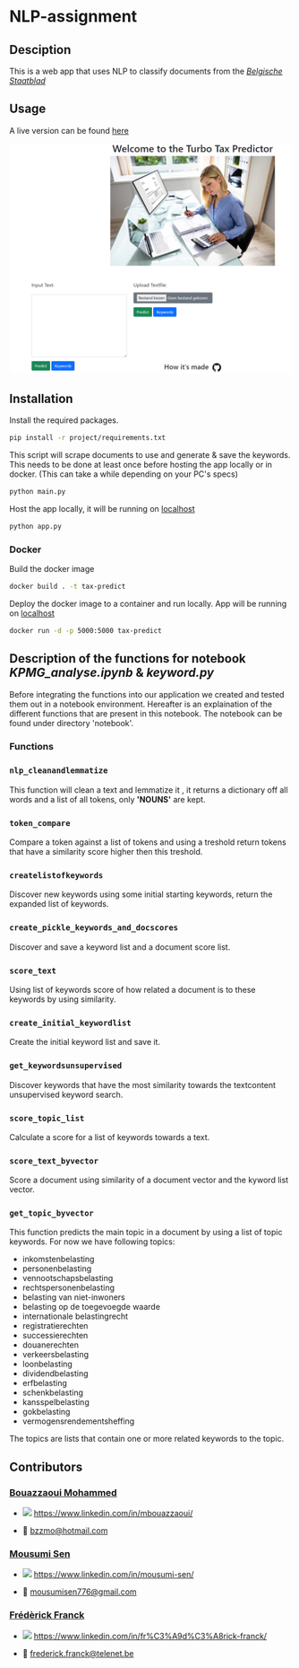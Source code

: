 # NLP-assignment

## Desciption

This is a web app that uses NLP to classify documents from the [_Belgische Staatblad_](https://www.ejustice.just.fgov.be/cgi/summary.pl)

## Usage

A live version can be found [here](https://tax-predict.herokuapp.com/)

![site](./project/rsc/image_site.png)

## Installation

Install the required packages.

```bash
pip install -r project/requirements.txt
```

This script will scrape documents to use and generate & save the keywords. This needs to be done at least once before hosting the app locally or in docker. (This can take a while depending on your PC's specs)

```bash
python main.py
```

Host the app locally, it will be running on [localhost](http://localhost:5000/)

```bash
python app.py
```

### Docker

Build the docker image

```bash
docker build . -t tax-predict
```

Deploy the docker image to a container and run locally.
App will be running on [localhost](http://localhost:5000/)

```bash
docker run -d -p 5000:5000 tax-predict
```

## Description of the functions for notebook _KPMG_analyse.ipynb_ & _keyword.py_

Before integrating the functions into our application we created and tested them out in a notebook environment.
Hereafter is an explaination of the different functions that are present in this notebook.
The notebook can be found under directory 'notebook'.

### Functions

### `nlp_cleanandlemmatize`

This function will clean a text and lemmatize it , it returns a dictionary off all words and a list of all tokens, only **'NOUNS'** are kept.

### `token_compare`

Compare a token against a list of tokens and using a treshold return tokens that have a similarity score higher then this treshold.

### `createlistofkeywords`

Discover new keywords using some initial starting keywords, return the expanded list of keywords.

### `create_pickle_keywords_and_docscores`

Discover and save a keyword list and a document score list.

### `score_text`

Using list of keywords score of how related a document is to these keywords by using similarity.

### `create_initial_keywordlist`

Create the initial keyword list and save it.

### `get_keywordsunsupervised`

Discover keywords that have the most similarity towards the textcontent unsupervised keyword search.

### `score_topic_list`

Calculate a score for a list of keywords towards a text.

### `score_text_byvector`

Score a document using similarity of a document vector and the kyword list vector.

### `get_topic_byvector`

This function predicts the main topic in a document by using a list of topic keywords.
For now we have following topics:

- inkomstenbelasting
- personenbelasting
- vennootschapsbelasting
- rechtspersonenbelasting
- belasting van niet-inwoners
- belasting op de toegevoegde waarde
- internationale belastingrecht
- registratierechten
- successierechten
- douanerechten
- verkeersbelasting
- loonbelasting
- dividendbelasting
- erfbelasting
- schenkbelasting
- kansspelbelasting
- gokbelasting
- vermogensrendementsheffing

The topics are lists that contain one or more related keywords to the topic.

## Contributors

### [Bouazzaoui Mohammed](https://github.com/mohammedbouazzaoui)

- ![](https://i.stack.imgur.com/gVE0j.png) https://www.linkedin.com/in/mbouazzaoui/

- 📧 bzzmo@hotmail.com

### [Mousumi Sen](https://github.com/MousumiAria)

- ![](https://i.stack.imgur.com/gVE0j.png) https://www.linkedin.com/in/mousumi-sen/

- 📧 mousumisen776@gmail.com

### [Frédèrick Franck](https://github.com/FrederickFranck)

- ![](https://i.stack.imgur.com/gVE0j.png) https://www.linkedin.com/in/fr%C3%A9d%C3%A8rick-franck/

- 📧 frederick.franck@telenet.be
